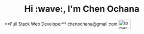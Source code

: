<h1 align="center">Hi :wave:, I'm Chen Ochana</h1>
**Full Stack Web Developer**
chenochana@gmail.com
<a href="https://www.linkedin.com/in/chen-ochana/" target="blank"><img align="center" src="https://raw.githubusercontent.com/rahuldkjain/github-profile-readme-generator/master/src/images/icons/Social/linked-in-alt.svg" alt="tomer shalev" height="30" width="40" /></a>
